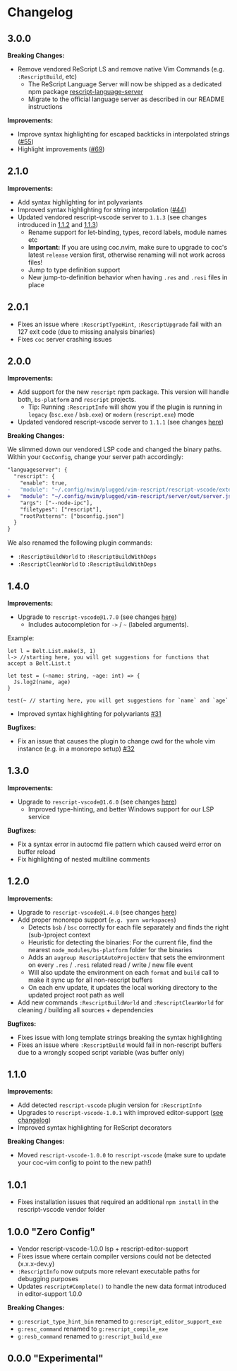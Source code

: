 # Changelog

## 3.0.0

**Breaking Changes:**

- Remove vendored ReScript LS and remove native Vim Commands (e.g. `:RescriptBuild`, etc)
  - The ReScript Language Server will now be shipped as a dedicated npm package [rescript-language-server](https://github.com/rescript-lang/rescript-vscode/tree/master/server#rescript-language-server)
  - Migrate to the official language server as described in our README instructions

**Improvements:**

- Improve syntax highlighting for escaped backticks in interpolated strings ([#55](https://github.com/rescript-lang/vim-rescript/pull/55))
- Highlight improvements ([#69](https://github.com/rescript-lang/vim-rescript/pull/69))

## 2.1.0

**Improvements:**

- Add syntax highlighting for int polyvariants
- Improved syntax highlighting for string interpolation ([#44](https://github.com/rescript-lang/vim-rescript/pull/44))
- Updated vendored rescript-vscode server to `1.1.3` (see changes introduced in [1.1.2](https://github.com/rescript-lang/rescript-vscode/blob/master/CHANGELOG.md#112) and [1.1.3](https://github.com/rescript-lang/rescript-vscode/blob/master/CHANGELOG.md#113))
  - Rename support for let-binding, types, record labels, module names etc
  - **Important:** If you are using coc.nvim, make sure to upgrade to coc's latest `release` version first, otherwise renaming will not work across files!
  - Jump to type definition support
  - New jump-to-definition behavior when having `.res` and `.resi` files in place

## 2.0.1

- Fixes an issue where `:RescriptTypeHint`, `:RescriptUpgrade` fail with an 127 exit code (due to missing analysis binaries)
- Fixes `coc` server crashing issues

## 2.0.0

**Improvements:**

- Add support for the new `rescript` npm package. This version will handle both, `bs-platform` and `rescript` projects.
  - Tip: Running `:RescriptInfo` will show you if the plugin is running in `legacy` (`bsc.exe` / `bsb.exe`) or `modern` (`rescript.exe`) mode
- Updated vendored rescript-vscode server to `1.1.1` (see changes [here](https://github.com/rescript-lang/rescript-vscode/blob/master/CHANGELOG.md#110))

**Breaking Changes:**

We slimmed down our vendored LSP code and changed the binary paths. Within your `CocConfig`, change your server path accordingly:

```diff
"languageserver": {
  "rescript": {
    "enable": true,
-   "module": "~/.config/nvim/plugged/vim-rescript/rescript-vscode/extension/server/out/server.js",
+   "module": "~/.config/nvim/plugged/vim-rescript/server/out/server.js",
    "args": ["--node-ipc"],
    "filetypes": ["rescript"],
    "rootPatterns": ["bsconfig.json"]
  }
}
```

We also renamed the following plugin commands:

- `:RescriptBuildWorld` to `:RescriptBuildWithDeps`
- `:RescriptCleanWorld` to `:RescriptBuildWithDeps`

## 1.4.0

**Improvements:**

- Upgrade to `rescript-vscode@1.7.0` (see changes [here](https://github.com/rescript-lang/rescript-vscode/blob/master/CHANGELOG.md#107))
  - Includes autocompletion for `->` / `~` (labeled arguments).

Example:

```res
let l = Belt.List.make(3, 1)
l-> //starting here, you will get suggestions for functions that accept a Belt.List.t

let test = (~name: string, ~age: int) => {
  Js.log2(name, age)
}

test(~ // starting here, you will get suggestions for `name` and `age`
```

- Improved syntax highlighting for polyvariants [#31](https://github.com/rescript-lang/vim-rescript/pull/31)

**Bugfixes:**

- Fix an issue that causes the plugin to change cwd for the whole vim instance (e.g. in a monorepo setup) [#32](https://github.com/rescript-lang/vim-rescript/pull/32)

## 1.3.0

**Improvements:**

- Upgrade to `rescript-vscode@1.6.0` (see changes [here](https://github.com/rescript-lang/rescript-vscode/blob/master/CHANGELOG.md#106))
  - Improved type-hinting, and better Windows support for our LSP service

**Bugfixes:**

- Fix a syntax error in autocmd file pattern which caused weird error on buffer reload
- Fix highlighting of nested multiline comments

## 1.2.0

**Improvements:**

- Upgrade to `rescript-vscode@1.4.0` (see changes [here](https://github.com/rescript-lang/rescript-vscode/blob/1.0.4/HISTORY.md#104))
- Add proper monorepo support (`e.g. yarn workspaces`)
  - Detects `bsb` / `bsc` correctly for each file separately and finds the right (sub-)project context
  - Heuristic for detecting the binaries: For the current file, find the nearest `node_modules/bs-platform` folder for the binaries
  - Adds an `augroup RescriptAutoProjectEnv` that sets the environment on every `.res` / `.resi` related read / write / new file event
  - Will also update the environment on each `format` and `build` call to make it sync up for all non-rescript buffers
  - On each env update, it updates the local working directory to the updated project root path as well
- Add new commands `:RescriptBuildWorld` and `:RescriptCleanWorld` for cleaning / building all sources + dependencies

**Bugfixes:**

- Fixes issue with long template strings breaking the syntax highlighting
- Fixes an issue where `:RescriptBuild` would fail in non-rescript buffers due to a wrongly scoped script variable (was buffer only)

## 1.1.0

**Improvements:**

- Add detected `rescript-vscode` plugin version for `:RescriptInfo`
- Upgrades to `rescript-vscode-1.0.1` with improved editor-support ([see changelog](https://github.com/rescript-lang/rescript-editor-support/blob/master/Changes.md#release-101-of-rescript-vscode))
- Improved syntax highlighting for ReScript decorators

**Breaking Changes:**

- Moved `rescript-vscode-1.0.0` to `rescript-vscode` (make sure to update your coc-vim config to point to the new path!)


## 1.0.1

- Fixes installation issues that required an additional `npm install` in the rescript-vscode vendor folder

## 1.0.0 "Zero Config"

- Vendor rescript-vscode-1.0.0 lsp + rescript-editor-support
- Fixes issue where certain compiler versions could not be detected (x.x.x-dev.y)
- `:RescriptInfo` now outputs more relevant executable paths for debugging purposes
- Updates `rescript#Complete()` to handle the new data format introduced in editor-support 1.0.0

**Breaking Changes:**

- `g:rescript_type_hint_bin` renamed to `g:rescript_editor_support_exe`
- `g:resc_command` renamed to `g:rescript_compile_exe`
- `g:resb_command` renamed to `g:rescript_build_exe`


## 0.0.0 "Experimental"
